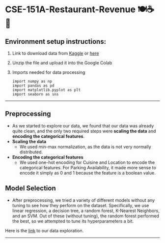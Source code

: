 # CSE-151A-Restaurant-Revenue    🍽☕️🍻

## Environment setup instructions:

1. Link to download data from [Kaggle](https://www.kaggle.com/datasets/anthonytherrien/restaurant-revenue-prediction-dataset) or [here](data/restaurant_data.csv)
2. Unzip the file and upload it into the Google Colab
3. Imports needed for data processing

   ```
   import numpy as np
   import pandas as pd
   import matplotlib.pyplot as plt
   import seaborn as sns
   ```
---
## Preprocessing

- As we started to explore our data, we found that our data was already quite clean, and the only two required steps were **scaling the data** and **encoding the categorical features**.
- **Scaling the data**
  - We used min-max normalization, as the data is not very normally distributed.
- **Encoding the categorical features**
  - We used one-hot encoding for Cuisine and Location to encode the categorical features. For Parking Availability, it made more sense to encode it simply as 0 and 1 because the feature is a boolean value.
 
## Model Selection

- After preprocessing, we tried a variety of different models without any tuning to see how they perform on the dataset. Specifically, we use linear regression, a decision tree, a random forest, K-Nearest Neighbors, and an SVM. Out of these (without tuning), the random forest performed the best, so we attempted to tune its hyperparameters a bit.

Here is the [link](https://colab.research.google.com/github/Viridian01/CSE-151A-Restaurant-Revenue/blob/main/main.ipynb) to our data exploration.

---
